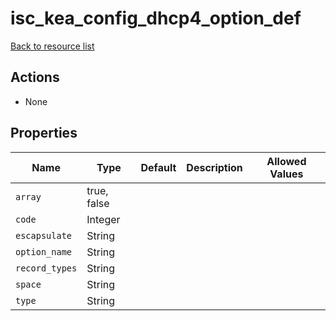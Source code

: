 # isc_kea_config_dhcp4_option_def

[Back to resource list](../README.md#resources)

## Actions

- None

## Properties

| Name           | Type        | Default | Description | Allowed Values |
| -------------- | ----------- | ------- | ----------- | -------------- |
| `array`        | true, false |         |             |                |
| `code`         | Integer     |         |             |                |
| `escapsulate`  | String      |         |             |                |
| `option_name`  | String      |         |             |                |
| `record_types` | String      |         |             |                |
| `space`        | String      |         |             |                |
| `type`         | String      |         |             |                |

